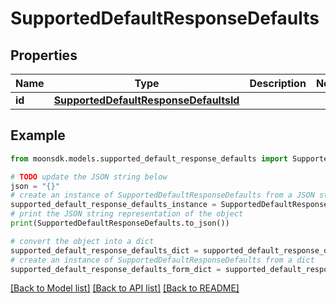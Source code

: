 # SupportedDefaultResponseDefaults

## Properties

| Name   | Type                                                                            | Description | Notes |
| ------ | ------------------------------------------------------------------------------- | ----------- | ----- |
| **id** | [**SupportedDefaultResponseDefaultsId**](SupportedDefaultResponseDefaultsId.md) |             |       |

## Example

```python
from moonsdk.models.supported_default_response_defaults import SupportedDefaultResponseDefaults

# TODO update the JSON string below
json = "{}"
# create an instance of SupportedDefaultResponseDefaults from a JSON string
supported_default_response_defaults_instance = SupportedDefaultResponseDefaults.from_json(json)
# print the JSON string representation of the object
print(SupportedDefaultResponseDefaults.to_json())

# convert the object into a dict
supported_default_response_defaults_dict = supported_default_response_defaults_instance.to_dict()
# create an instance of SupportedDefaultResponseDefaults from a dict
supported_default_response_defaults_form_dict = supported_default_response_defaults.from_dict(supported_default_response_defaults_dict)
```

[\[Back to Model list\]](./#documentation-for-models) [\[Back to API list\]](./#documentation-for-api-endpoints) [\[Back to README\]](./)
